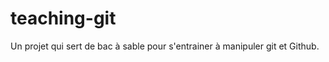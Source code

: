 teaching-git
============

Un projet qui sert de bac à sable pour s'entrainer à manipuler git et Github.
